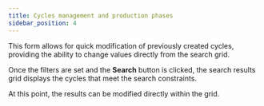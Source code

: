 ```yaml
---
title: Cycles management and production phases
sidebar_position: 4
---
```


This form allows for quick modification of previously created cycles, providing the ability to change values directly from the search grid.

Once the filters are set and the **Search** button is clicked, the search results grid displays the cycles that meet the search constraints.

At this point, the results can be modified directly within the grid.